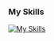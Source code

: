 <!--
**ITC-kikuuchi/ITC-kikuuchi** is a ✨ _special_ ✨ repository because its `README.md` (this file) appears on your GitHub profile.
Here are some ideas to get you started:
- 🔭 I’m currently working on ...
- 🌱 I’m currently learning ...
- 👯 I’m looking to collaborate on ...
- 🤔 I’m looking for help with ...
- 💬 Ask me about ...
- 📫 How to reach me: ...
- 😄 Pronouns: ...
- ⚡ Fun fact: ...
-->

### My Skills

[![My Skills](https://skillicons.dev/icons?i=java,php,laravel,html,css,js,mysql,postgres,docker,postman)](https://skillicons.dev)
